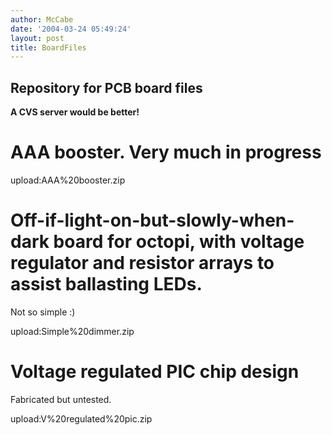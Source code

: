 ```yaml
---
author: McCabe
date: '2004-03-24 05:49:24'
layout: post
title: BoardFiles
---
```


## Repository for PCB board files

<b>A CVS server would be better!</b>

# AAA booster.  Very much in progress

upload:AAA%20booster.zip

# Off-if-light-on-but-slowly-when-dark board for octopi, with voltage regulator and resistor arrays to assist ballasting LEDs.

Not so simple :)

upload:Simple%20dimmer.zip

# Voltage regulated PIC chip design

Fabricated but untested.

upload:V%20regulated%20pic.zip
